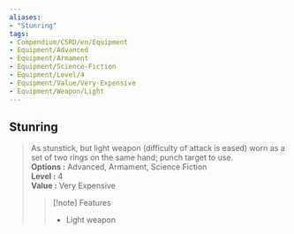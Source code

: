 ```yaml
---
aliases:
- "Stunring"
tags:
- Compendium/CSRD/en/Equipment
- Equipment/Advanced
- Equipment/Armament
- Equipment/Science-Fiction
- Equipment/Level/4
- Equipment/Value/Very-Expensive
- Equipment/Weapon/Light
---
```


  
## Stunring  
  
>As stunstick, but light weapon (difficulty of attack is eased) worn as a set of two rings on the same hand; punch target to use.  
> **Options :** Advanced, Armament, Science Fiction  
> **Level :** 4  
> **Value :** Very Expensive  
>>[!note] Features  
>> - Light weapon